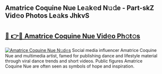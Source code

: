## Amatrice Coquine Nue Le𝚊k𝚎d N𝚞𝚍e - Part-skZ Vid𝚎o Photos Le𝚊ks JhkvS

# <h2><a href="http://fb304d.evod.top/?m=Amatrice+Coquine+Nue">🔗 👉🔴 Amatrice Coquine Nue Vid𝚎o Ph𝚘t𝚘s</a></h2>

[![Amatrice Coquine Nue N𝚞d𝚎s](https://i.imgur.com/8V9OHl7.gif)](http://fb304d.evod.top/?m=Amatrice+Coquine+Nue)
Social media influencer Amatrice Coquine Nue and multimedia artist, famed for publishing dance and lifestyle material through viral dance trends and short videos. Public figures Amatrice Coquine Nue are often seen as symbols of hope and inspiration. 
